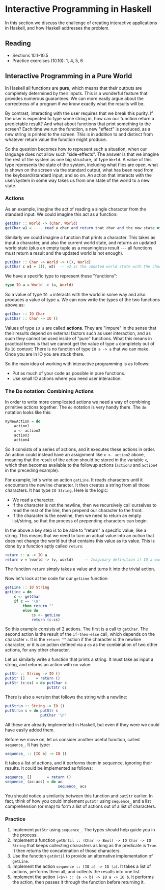 # Interactive Programming in Haskell

In this section we discuss the challenge of creating interactive applications in Haskell, and how Haskell addresses the problem.

## Reading

- Sections 10.1-10.5
- Practice exercises (10.10): 1, 4, 5, 6

## Interactive Programming in a Pure World

In Haskell all functions are **pure**, which means that their outputs are completely determined by their inputs. This is a wonderful feature that provides numerous guarantees. We can more easily argue about the correctness of a program if we know exactly what the results will be.

By contrast, interacting with the user requires that we break this purity. If the user is expected to type some string in, how can our function return a predictable result? And what about functions that print something to the screen? Each time we run the function, a new "effect" is produced, as a new string is printed to the screen. This is in addition to and distinct from whatever return value the function might produce.

So the question becomes how to represent such a situation, when our language does not allow such "side-effects". The answer is that we imagine the rest of the system as one big structure, of type `World`. A value of this type represents the state of the system, including what files are open, what is shown on the screen via the standard output, what has been read from the keyboard/standard input, and so on. An action that interacts with the user/system in some way takes us from one state of the world to a new state.

### Actions

As an example, imagine the act of reading a single character from the standard input. We could imagine this act as a function:
```haskell
getChar :: World -> (Char, World)
getChar w1 = .... read a char and return that char and the new state of the world.
```
Similarly we could imagine a function that prints a character. This takes as input a character, and also the current world state, and returns an updated world state (plus an empty tuple as a meaningless result --- all functions must return a result and the updated world is not enough).
```haskell
putChar :: Char -> World -> ((), World)
putChar c w1 = ((), w2)  -- w2 is the updated world state with the character printed
```

We have a specific type to represent these "functions":
```haskell
type IO a = World -> (a, World)
```
So a value of type `IO a` interacts with the world in some way and also produces a value of type `a`. We can now write the types of the two functions above as:
```haskell
getChar :: IO Char
putChar :: Char -> IO ()
```
Values of type `IO a` are called **actions**. They are "impure" in the sense that their results depend on external factors such as user interaction, and as such they cannot be used inside of "pure" functions. What this means in practical terms is that we cannot get the value of type `a` completely out of its `IO` context: There is no function of type `IO a -> a` that we can make. Once you are in IO you are stuck there.

So the main idea of working with interactive programming is as follows:

- Put as much of your code as possible in pure functions.
- Use small IO actions where you need user interaction.

### The Do notation: Combining Actions

In order to write more complicated actions we need a way of combining primitive actions together. The `do` notation is very handy there. The `do` notation looks like this:
```haskell
myNewAction = do
    action1
    x <- action2
    action3
    action4
```
So it consists of a series of actions, and it executes these actions in order. An action could instead have an assignment like `x <- action2` above, meaning that the result of the action should be stored in the variable `x`, which then becomes available to the followup actions (`action3` and `action4` in the preceding example).

For example, let's write an action `getLine`. It reads characters until it encounters the newline character. It then creates a string from all those characters. It has type `IO String`. Here is the logic:

- We read a character.
- If the character is not the newline, then we recursively call ourselves to read the rest of the line, then prepend our character to the front.
- If the character is the newline, then we need to return an empty list/string, so that the process of prepending characters can begin.

In the above a key step is to be able to "return" a specific value, like a string. This means that we need to turn an actual value into an *action* that does not change the world but that contains this value as its value. This is done by a function aptly called `return`:
```haskell
return :: a -> IO a
return v = \world -> (v, world)     -- Imaginary definition if IO a was really World ->...
```
The function `return` simply takes a value and turns it into the trivial action.

Now let's look at the code for our `getLine` function:
```haskell
getLine :: IO String
getLine = do
    c <- getChar
    if c == '\n'
        then return ""
        else do
            cs <- getLine
            return (c:cs)
```

So this example consists of 2 actions. The first is a call to `getChar`. The second action is the result of the `if-then-else` call, which depends on the character `c`. It is the `return ""` action if the character is the newline character, or it is an action defined via a `do` as the combination of two other actions, for any other character.

Let us similarly write a function that prints a string. It must take as input a string, and returns an action with no value.
```haskell
putStr :: String -> IO ()
putStr []     = return ()
putStr (c:cs) = do putChar c
                   putStr cs
```
There is also a version that follows the string with a newline:
```haskell
putStrLn :: String -> IO ()
putStrLn s = do putStr s
                putChar '\n'
```

All these are already implemented in Haskell, but even if they were we could have easily added them.

Before we move on, let us consider another useful function, called `sequence_`.  It has type:
```haskell
sequence_ :: [IO a] -> IO ()
```
It takes a list of actions, and it performs them in sequence, ignoring their results. It could be implemented as follows:
```haskell
sequence_ []       = return ()
sequence_ (ac:acs) = do ac
                        sequence_ acs
```
You should notice a similarity between this function and `putStr` earlier. In fact, think of how you could implement `putStr` using `sequence_` and a list comprehension (or map) to form a list of actions out of a list of characters.

### Practice

1. Implement `putStr` using `sequence_`. The types should help guide you in the process.
2. Implement a function `getUntil :: (Char -> Bool) -> IO Char -> IO String` that keeps collecting characters as long as the predicate is `True`. It then returns the concatenation of those characters.
3. Use the function `getUntil` to provide an alternative implementation of `getLine`.
4. Implement the action `sequence :: [IO a] -> IO [a]`. It takes a list of actions, performs them all, and collects the results into one list.
5. Implement the action `(<$>) :: (a -> b) -> IO a -> IO b`. It performs the action, then passes it through the function before returning it.
